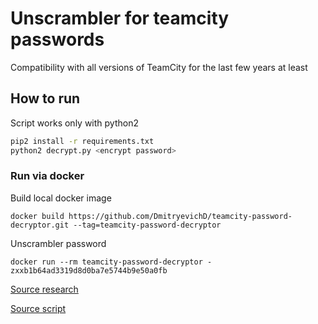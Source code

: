 # Unscrambler for teamcity passwords
Compatibility with all versions of TeamCity for the last few years at least

## How to run
Script works only with python2 
```bash
pip2 install -r requirements.txt
python2 decrypt.py <encrypt password>
```

### Run via docker

Build local docker image
```
docker build https://github.com/DmitryevichD/teamcity-password-decryptor.git --tag=teamcity-password-decryptor
```

Unscrambler password
```
docker run --rm teamcity-password-decryptor - zxxb1b64ad3319d8d0ba7e5744b9e50a0fb
```

[Source research](https://www.exfiltrated.com/research/Continuous_Integration_Continous_Compromise_Bsides2017_Wesley_Wineberg.pdf)

[Source script](https://exfiltrated.com/research/teamcity-secret-decrypt.py)
